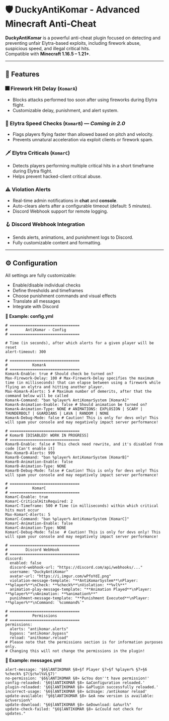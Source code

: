 # 🛡️ DuckyAntiKomar - Advanced Minecraft Anti-Cheat

**DuckyAntiKomar** is a powerful anti-cheat plugin focused on detecting and preventing unfair Elytra-based exploits, including firework abuse, suspicious speed, and illegal critical hits.  
Compatible with **Minecraft 1.16.5 – 1.21+**.

---

## 🚀 Features

### 🎆 Firework Hit Delay (`KomarA`)
- Blocks attacks performed too soon after using fireworks during Elytra flight.
- Customizable delay, punishment, and alert system.

### 🚧 Elytra Speed Checks (`KomarB`) — *Coming in 2.0*
- Flags players flying faster than allowed based on pitch and velocity.
- Prevents unnatural acceleration via exploit clients or firework spam.

### 🗡️ Elytra Criticals (`KomarC`)
- Detects players performing multiple critical hits in a short timeframe during Elytra flight.
- Helps prevent hacked-client critical abuse.

### ⚠️ Violation Alerts
- Real-time admin notifications in **chat** and **console**.
- Auto-clears alerts after a configurable timeout (default: 5 minutes).
- Discord Webhook support for remote logging.

### 🪝 Discord Webhook Integration
- Sends alerts, animations, and punishment logs to Discord.
- Fully customizable content and formatting.

---

## ⚙️ Configuration

All settings are fully customizable:

- Enable/disable individual checks
- Define thresholds and timeframes
- Choose punishment commands and visual effects
- Translate all messages
- Integrate with Discord

<summary><strong>📁 Example: config.yml</strong></summary>

```
# ===============================
#        AntiKomar - Config
# ===============================

# Time (in seconds), after which alerts for a given player will be reset
alert-timeout: 300

# ===============================
#           KomarA
# ===============================
KomarA-Enable: true # Should check be turned on?
Max-Firework-Delay: 100 # Max-Firework-Delay specifies the maximum time (in milliseconds) that can elapse between using a firework while flying an elytra and hitting another player.
Max-KomarA-Alerts: 5 # Maximum number of demerits, after that the command below will be called
KomarA-Command: "ban %player% AntiKomarSystem [KomarA]"
KomarA-Animation-Enable: false # Should animation be turned on?
KomarA-Animation-Type: NONE # ANIMATIONS: EXPLOSION | SCARY | THUNDERBOLT | GUARDIANS | LAVA | RANDOM | NONE
KomarA-Debug-Mode: false # Caution! This is only for devs only! This will spam your console and may negatively impact server performance!

# ===============================
# KomarB [DISABLED! WORK IN PROGRESS]
# ===============================
KomarB-Enable: false # This check need rewrite, and it's disabled from code [Can't enable it]
Max-KomarB-Alerts: 999
KomarB-Command: "ban %player% AntiKomarSystem [KomarB]"
KomarB-Animation-Enable: false
KomarB-Animation-Type: NONE
KomarB-Debug-Mode: false # Caution! This is only for devs only! This will spam your console and may negatively impact server performance!

# ===============================
#           KomarC
# ===============================
KomarC-Enable: true
KomarC-CriticalHitsRequired: 2
KomarC-Timeframe: 500 # Time (in milliseconds) within which critical hits must occur
Max-KomarC-Alerts: 5
KomarC-Command: "ban %player% AntiKomarSystem [KomarC]"
KomarC-Animation-Enable: false
KomarC-Animation-Type: NONE
KomarC-Debug-Mode: false  # Caution! This is only for devs only! This will spam your console and may negatively impact server performance!

# ===============================
#        Discord WebHook
# ===============================
discord:
  enabled: false
  discord-webhook-url: "https://discord.com/api/webhooks/..."
  username: "DuckyAntiKomar"
  avatar-url: "https://i.imgur.com/wPfoYdI.png"
  violation-message-template: "**AntiKomarSystem**\nPlayer: **%player%**\nCheck: **%check%**\nViolation: **%vl%**"
  animation-play-message-template: "**Animation Played**\nPlayer: **%player%**\nAnimation: **%animation%**"
  punishment-message-template: "**Punishment Executed**\nPlayer: **%player%**\nCommand: `%command%`"

# ===============================
#           Permissions
# ===============================
permissions:
  alerts: "antikomar.alerts"
  bypass: "antikomar.bypass"
  reload: "anitkomar.reload"
# Please note that the permissions section is for information purposes only.
# Changing this will not change the permissions in the plugin!
```

<summary><strong>📁 Example: messages.yml</strong></summary>

```
alert-message: '§6§lANTIKOMAR §8»§f Player §7»§f %player% §7»§6 %check% §7(§c%vl%VL§7)'
no-permission: '§6§lANTIKOMAR §8» &cYou don''t have permission!'
config-reloaded: '§6§lANTIKOMAR §8» &aConfiguration reloaded.'
plugin-reloaded: '§6§lANTIKOMAR §8» &aPlugin successfully reloaded.'
incorrect-usage: '§6§lANTIKOMAR §8» &cUsage: /antikomar reload'
update-available: "§6§lANTIKOMAR §8» &eA new version is available: &c%version%"
update-download: "§6§lANTIKOMAR §8» &eDownload: &a%url%"
update-check-failed: "§6§lANTIKOMAR §8» &cCould not check for updates."
```
